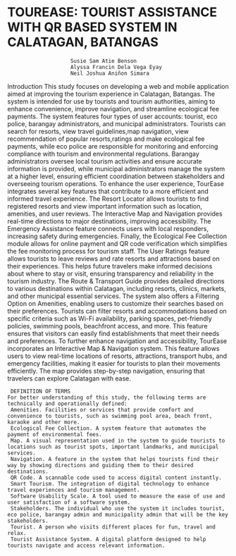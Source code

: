 # TOUREASE: TOURIST ASSISTANCE WITH QR BASED SYSTEM IN CALATAGAN, BATANGAS

                        Susie Sam Atie Benson
                        Alyssa Francin Dela Vega Eyay
                        Neil Joshua Aniñon Simara

Introduction
     This study focuses on developing a web and mobile application aimed at improving the tourism experience in Calatagan, Batangas. The system is intended for use by tourists and tourism authorities, aiming to enhance convenience, improve navigation, and streamline ecological fee payments. The system features four types of user accounts: tourist, eco police, barangay administrators, and municipal administrators. Tourists can search for resorts, view travel guidelines,map navigation, view recommendation of popular resorts,ratings and make ecological fee payments, while eco police are responsible for monitoring and enforcing compliance with tourism and environmental regulations. Barangay administrators oversee local tourism activities and ensure accurate information is provided, while municipal administrators manage the system at a higher level, ensuring efficient coordination between stakeholders and overseeing tourism operations.
     To enhance the user experience, TourEase integrates several key features that contribute to a more efficient and informed travel experience. The Resort Locator allows tourists to find registered resorts and view important information such as location, amenities, and user reviews. The Interactive Map and Navigation provides real-time directions to major destinations, improving accessibility. The Emergency Assistance feature connects users with local responders, increasing safety during emergencies. Finally, the Ecological Fee Collection module allows for online payment and QR code verification which simplifies the fee monitoring process for tourism staff. The User Ratings feature allows tourists to leave reviews and rate resorts and attractions based on their experiences. This helps future travelers make informed decisions about where to stay or visit, ensuring transparency and reliability in the tourism industry. The Route & Transport Guide provides detailed directions to various destinations within Calatagan, including resorts, clinics, markets, and other municipal essential services.
     The system also offers a Filtering Option on Amenities, enabling users to customize their searches based on their preferences. Tourists can filter resorts and accommodations based on specific criteria such as Wi-Fi availability, parking spaces, pet-friendly policies, swimming pools, beachfront access, and more. This feature ensures that visitors can easily find establishments that meet their needs and preferences. 
     To further enhance navigation and accessibility, TourEase incorporates an Interactive Map & Navigation system. This feature allows users to view real-time locations of resorts, attractions, transport hubs, and emergency facilities, making it easier for tourists to plan their movements efficiently. The map provides step-by-step navigation, ensuring that travelers can explore Calatagan with ease. 
     
     DEFINITION OF TERMS
	For better understanding of this study, the following terms are technically and operationally defined:
     Amenities. Facilities or services that provide comfort and convenience to tourists, such as swimming pool area, beach front, karaoke and other more.
     Ecological Fee Collection. A system feature that automates the payment of environmental fees.
     Map. A visual representation used in the system to guide tourists to locations such as tourist spots, important landmarks, and municipal services.
     Navigation. A feature in the system that helps tourists find their way by showing directions and guiding them to their desired destinations.
     QR Code. A scannable code used to access digital content instantly.
     Smart Tourism. The integration of digital technology to enhance travel experiences and tourism management.
     Software Usability Scale. A tool used to measure the ease of use and user satisfaction of a software system.
     Stakeholders. The individual who use the system it includes tourist, eco police, barangay admin and municipality admin that will be the key stakeholders.
     Tourist. A person who visits different places for fun, travel and relax.
     Tourist Assistance System. A digital platform designed to help tourists navigate and access relevant information.




